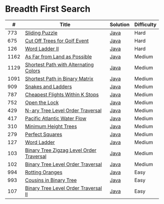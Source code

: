 Breadth First Search
========

| # | Title | Solution | Difficulty |
|---| ----- | -------- | ---------- |
|773|[Sliding Puzzle](https://leetcode.com/problems/sliding-puzzle/)|[Java](src/hard/SlidingPuzzle.java)|Hard|
|675|[Cut Off Trees for Golf Event](https://leetcode.com/problems/cut-off-trees-for-golf-event/)|[Java](src/hard/CutOffTreesForGolfEvent.java)|Hard|
|126|[Word Ladder II](https://leetcode.com/problems/word-ladder-ii/)|[Java](src/hard/WordLadderII.java)|Hard|
|1162|[As Far from Land as Possible](https://leetcode.com/problems/as-far-from-land-as-possible/)|[Java](src/medium/AsFarFromLandAsPossible.java)|Medium|
|1129|[Shortest Path with Alternating Colors](https://leetcode.com/problems/shortest-path-with-alternating-colors/)|[Java](src/medium/ShortestPathWithAlternatingColors.java)|Medium|
|1091|[Shortest Path in Binary Matrix](https://leetcode.com/problems/shortest-path-in-binary-matrix/)|[Java](src/medium/ShortestPathInBinaryMatrix.java)|Medium|
|909|[Snakes and Ladders](https://leetcode.com/problems/snakes-and-ladders/)|[Java](src/medium/SnakesAndLadders.java)|Medium|
|787|[Cheapest Flights Within K Stops](https://leetcode.com/problems/cheapest-flights-within-k-stops/)|[Java](src/medium/CheapestFlightsWithinKStops.java)|Medium|
|752|[Open the Lock](https://leetcode.com/problems/open-the-lock/)|[Java](src/medium/OpenTheLock.java)|Medium|
|429|[N-ary Tree Level Order Traversal](https://leetcode.com/problems/n-ary-tree-level-order-traversal/)|[Java](src/medium/NryTreeLevelOrderTraversal.java)|Medium|
|417|[Pacific Atlantic Water Flow](https://leetcode.com/problems/pacific-atlantic-water-flow/)|[Java](src/medium/PacificAtlanticWaterFlow.java)|Medium|
|310|[Minimum Height Trees](https://leetcode.com/problems/minimum-height-trees/)|[Java](src/medium/MinimumHeightTrees.java)|Medium|
|279|[Perfect Squares](https://leetcode.com/problems/perfect-squares/)|[Java](src/medium/PerfectSquares.java)|Medium|
|127|[Word Ladder](https://leetcode.com/problems/word-ladder/)|[Java](src/medium/WordLadder.java)|Medium|
|103|[Binary Tree Zigzag Level Order Traversal](https://leetcode.com/problems/binary-tree-zigzag-level-order-traversal/)|[Java](src/medium/BinaryTreeZigzagLevelOrderTraversal.java)|Medium|
|102|[Binary Tree Level Order Traversal](https://leetcode.com/problems/binary-tree-level-order-traversal/)|[Java](src/medium/BinaryTreeLevelOrderTraversal.java)|Medium|
|994|[Rotting Oranges](https://leetcode.com/problems/rotting-oranges/)|[Java](src/easy/RottingOranges.java)|Easy|
|993|[Cousins in Binary Tree](https://leetcode.com/problems/cousins-in-binary-tree/)|[Java](src/easy/CousinsInBinaryTree.java)|Easy|
|107|[Binary Tree Level Order Traversal II](https://leetcode.com/problems/binary-tree-level-order-traversal-ii/)|[Java](src/easy/BinaryTreeLevelOrderTraversalII.java)|Easy|


